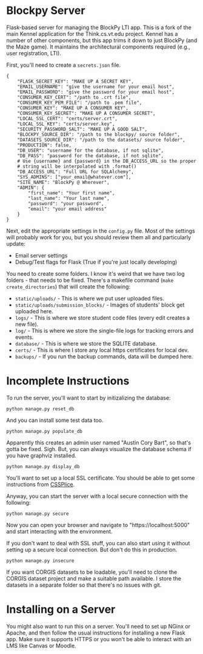 # Blockpy Server 

Flask-based server for managing the BlockPy LTI app. This is a fork of the main Kennel application for the Think.cs.vt.edu project. Kennel has a number of other components, but this app trims it down to just BlockPy (and the Maze game). It maintains the architectural components required (e.g., user registration, LTI). 

First, you'll need to create a `secrets.json` file.

    {
        "FLASK_SECRET_KEY": "MAKE UP A SECRET KEY",
        "EMAIL_USERNAME": "give the username for your email host",
        "EMAIL_PASSWORD": "give the password for your email host",
        "CONSUMER_KEY_CERT": "/path to .crt file",
        "CONSUMER_KEY_PEM_FILE": "/path to .pem file",
        "CONSUMER_KEY": "MAKE UP A CONSUMER KEY",
        "CONSUMER_KEY_SECRET": "MAKE UP A CONSUMER SECRET",
        "LOCAL_SSL_CERT": "certs/server.crt",
        "LOCAL_SSL_KEY": "certs/server.key",
        "SECURITY_PASSWORD_SALT": "MAKE UP A GOOD SALT",
        "BLOCKPY_SOURCE_DIR": "/path to the blockpy/ source folder",
        "DATASETS_SOURCE_DIR": "/path to the datasets/ source folder",
        "PRODUCTION": false,
        "DB_USER": "username for the database, if not sqlite",
        "DB_PASS": "password for the database, if not sqlite",
        # Use {username} and {password} in the DB_ACCESS_URL so the proper
        # string will be interpolated with .format()
        "DB_ACCESS_URL": "Full URL for SQLAlchemy",
        "SYS_ADMINS": ["your_email@whatever.com"],
        "SITE_NAME": "BlockPy @ Wherever",
        "ADMIN": {
            "first_name": "Your first name",
            "last_name": "Your last name",
            "password": "your password",
            "email": "your email address"
        }
    }
    
Next, edit the appropriate settings in the `config.py` file. Most of the settings will probably work for you, but you should review them all and particularly update:

* Email server settings
* Debug/Test flags for Flask (True if you're just locally developing)
    
You need to create some folders. I know it's weird that we have two log folders - that needs to be fixed. There's a makefile command (`make create_directories`) that will create the following:
    
* `static/uploads/` - This is where we put user uploaded files.
* `static/uploads/submission_blocks/` - Images of students' block get uploaded here.
* `logs/` - This is where we store student code files (every edit creates a new file).
* `log/` - This is where we store the single-file logs for tracking errors and events.
* `database/` - This is where we store the SQLITE database.
* `certs/` - This is where I store any local https certificates for local dev.
* `backups/` - If you run the backup commands, data will be dumped here.

# Incomplete Instructions

To run the server, you'll want to start by initizalizing the database:

    python manage.py reset_db
    
And you can install some test data too.

    python manage.py populate_db
    
Apparently this creates an admin user named "Austin Cory Bart", so that's gotta be fixed. Sigh. But, you can always visualize the database schema if you have graphviz installed.

    python manage.py display_db
    
You'll want to set up a local SSL certificate. You should be able to get some instructions from [CSSPlice](http://splice.cs.vt.edu/lti/building-lti-tool#ssl).
    
Anyway, you can start the server with a local secure connection with the following:

    python manage.py secure
    
Now you can open your browser and navigate to "https://localhost:5000" and start interacting with the environment.

If you don't want to deal with SSL stuff, you can also start using it without setting up a secure local connection. But don't do this in production.

    python manage.py insecure
    
If you want CORGIS datasets to be loadable, you'll need to clone the CORGIS dataset project and make a suitable path available. I store the datasets in a separate folder so that there's no issues with git.

Installing on a Server
======================

You might also want to run this on a server. You'll need to set up NGinx or Apache, and then follow the usual instructions for installing a new Flask app. Make sure it supports HTTPS or you won't be able to interact with an LMS like Canvas or Moodle.
